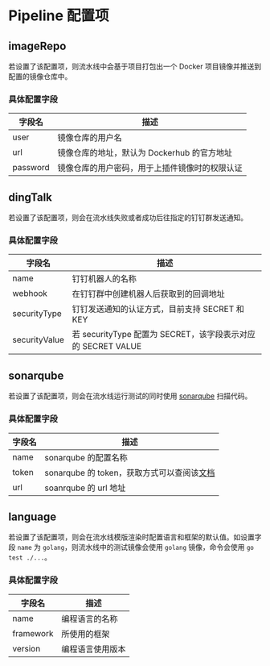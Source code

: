 # Pipeline 配置项

## imageRepo

若设置了该配置项，则流水线中会基于项目打包出一个 Docker 项目镜像并推送到配置的镜像仓库中。

### 具体配置字段

| 字段名 | 描述                                        |
| ------ | ------------------------------------------- |
| user   | 镜像仓库的用户名                            |
| url    | 镜像仓库的地址，默认为 Dockerhub 的官方地址 |
| password    | 镜像仓库的用户密码，用于上插件镜像时的权限认证 |

## dingTalk

若设置了该配置项，则会在流水线失败或者成功后往指定的钉钉群发送通知。

### 具体配置字段

| 字段名        | 描述                                                         |
| ------------- | ------------------------------------------------------------ |
| name          | 钉钉机器人的名称                                             |
| webhook       | 在钉钉群中创建机器人后获取到的回调地址                       |
| securityType  | 钉钉发送通知的认证方式，目前支持 SECRET 和 KEY               |
| securityValue | 若 securityType 配置为 SECRET，该字段表示对应的 SECRET VALUE |

## sonarqube

若设置了该配置项，则会在流水线运行测试的同时使用 [sonarqube](https://www.sonarqube.org/) 扫描代码。

### 具体配置字段

| 字段名 | 描述                                                                                                                    |
| ------ | ----------------------------------------------------------------------------------------------------------------------- |
| name   | sonarqube 的配置名称                                                                                                    |
| token  | sonarqube 的 token，获取方式可以查阅该[文档](https://sonarqube.inria.fr/sonarqube/documentation/user-guide/user-token/) |
| url    | soanrqube 的 url 地址                                                                                                   |

## language

若设置了该配置项，则会在流水线模版渲染时配置语言和框架的默认值。如设置字段 `name` 为 `golang`，则流水线中的测试镜像会使用 `golang` 镜像，命令会使用 `go test ./...`。

### 具体配置字段

| 字段名    | 描述             |
| --------- | ---------------- |
| name      | 编程语言的名称   |
| framework | 所使用的框架     |
| version   | 编程语言使用版本 |
